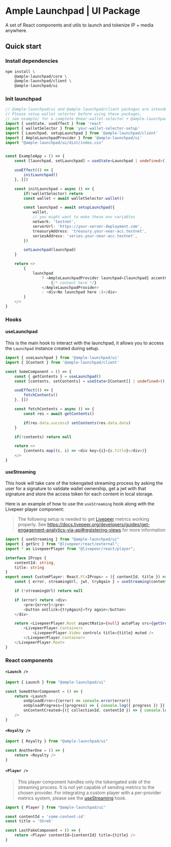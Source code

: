 # Ample Launchpad | UI Package
A set of React components and utils to launch and tokenize IP + media anywhere.

## Quick start
### Install dependencies
```sh 
npm install \
    @ample-launchpad/core \
    @ample-launchpad/client \
    @ample-launchpad/ui
```

### Init launchpad 
```typescript 
// @ample-launchpad/ui and @ample-launchpad/client packages are intended to be used in tandem with @near-wallet-selector.
// Please setup wallet selector before using these packages.
// see example/ for a complete @near-wallet-selector + @ample-launchpad integration
import { useState, useEffect } from 'react'
import { walletSelector } from 'your-wallet-selector-setup'
import { Launchpad, setupLaunchpad } from '@ample-launchpad/client'
import { AmpleLaunchpadProvider } from '@ample-launchpad/ui'
import "@ample-launchpad/ui/dist/index.css"


const ExampleApp = () => {
    const [launchpad, setLaunchpad] = useState<Launchpad | undefined>()

    useEffect(() => {
        initLaunchpad()
    }, [])

    const initLaunchpad = async () => {
        if(!walletSelector) return
        const wallet = await walletSelector.wallet()

        const launchpad = await setupLaunchpad({
            wallet,
            // you might want to make these env variables
            network: 'testnet',
            serverUrl: 'https://your-server-deployment.com',
            treasuryAddress: 'treasury.your-near-acc.testnet',
            seriesAddress: 'series.your-near-acc.testnet',
        })

        setLaunchpad(launchpad)
    }

    return <>
        {
            launchpad 
                ? <AmpleLaunchpadProvider launchpad={launchpad} accentColor='purple'> 
                    {/* content here */}
                </AmpleLaunchpadProvider>
                : <div>No launchpad here :(</div>
        }
    </>
}
```

### Hooks
#### useLaunchpad
This is the main hook to interact with the launchpad, it allows you to access the `Launchpad` instance created during setup.
```typescript
import { useLaunchpad } from '@ample-launchpad/ui'
import { IContent } from '@ample-launchpad/client'

const SomeComponent = () => {
    const { getContents } = useLaunchpad()
    const [contents, setContents] = useState<IContent[] | undefined>()

    useEffect(() => {
        fetchContents()
    }, [])

    const fetchContents = async () => {
        const res = await getContents()

        if(res.data.success) setContents(res.data.data)
    }

    if(!contents) return null

    return <>
        {contents.map((c, i) => <div key={i}>{c.title}</div>)}
    </>
}
```

#### useStreaming
This hook will take care of the tokengated streaming process by asking the user for a signature to validate wallet ownership, get a jwt with that signature and store the access token for each content in local storage.

Here is an example of how to use the `useStreaming` hook along with the Livepeer player component:
> The following setup is needed to get [Livepeer](https://livepeer.org) metrics working properly. See https://docs.livepeer.org/developers/guides/get-engagement-analytics-via-api#registering-views for more information
```typescript
import { useStreaming } from "@ample-launchpad/ui"
import { getSrc } from "@livepeer/react/external";
import * as LivepeerPlayer from "@livepeer/react/player";

interface IProps {
	contentId: string,
	title: string
}
export const CustomPlayer: React.FC<IProps> = ({ contentId, title }) => {
	const { error, streamingUrl, jwt, tryAgain } = useStreaming(contentId)

	if (!streamingUrl) return null

	if (error) return <div>
		<pre>{error}</pre>
		<button onClick={tryAgain}>Try again</button>
	</div>

	return <LivepeerPlayer.Root aspectRatio={null} autoPlay src={getSrc(streamingUrl)} jwt={jwt}>
		<LivepeerPlayer.Container>
			<LivepeerPlayer.Video controls title={title} muted />
		</LivepeerPlayer.Container>
	</LivepeerPlayer.Root>
}

```

### React components
#### `<Launch />`
```typescript 
import { Launch } from "@ample-launchpad/ui"

const SomeOtherComponent = () => {
	return <Launch
        onUploadError={(error) => console.error(error)}
		onUploadProgress={(progress) => { console.log({ progress }) }}
		onContentCreated={({ collectionId, contentId }) => { console.log({ collectionId, contentId }) }}
	/>
}
```

#### `<Royalty />`
```typescript
import { Royalty } from "@ample-launchpad/ui"

const AnotherOne = () => {
    return <Royalty />
}
```

#### `<Player />`
> This player component handles only the tokengated side of the streaming process. It is not yet capable of sending metrics to the chosen provider. For integrating a custom player with a per-provider metrics system, please see the [useStreaming](#usestreaming) hook.
```typescript 
import { Player } from "@ample-launchpad/ui"

const contentId = 'some-content-id'
const title = 'Shrek'

const LastFakeComponent = () => {
    return <Player contentId={contentId} title={title} />
}
```
